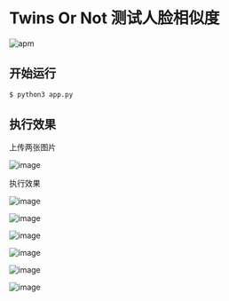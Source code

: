 # Twins Or Not 测试人脸相似度

![apm](https://img.shields.io/apm/l/vim-mode.svg)

## 开始运行
```bash
$ python3 app.py
```

## 执行效果

上传两张图片

![image](https://github.com/foamliu/TwinsOrNot/raw/master/images/upload.png)

执行效果

![image](https://github.com/foamliu/TwinsOrNot/raw/master/images/result-1.png)

![image](https://github.com/foamliu/TwinsOrNot/raw/master/images/result-2.png)

![image](https://github.com/foamliu/TwinsOrNot/raw/master/images/result-3.png)

![image](https://github.com/foamliu/TwinsOrNot/raw/master/images/result-4.png)

![image](https://github.com/foamliu/TwinsOrNot/raw/master/images/result-5.png)

![image](https://github.com/foamliu/TwinsOrNot/raw/master/images/result-6.png)
